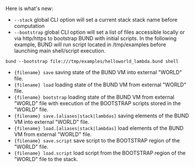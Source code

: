 Here is what's new:
* ```--stack``` global CLI option will set a current stack stack name before computation
* ```--bootstrap``` global CLI option will set a list of files accessible locally or via http/https to bootstrap BUND with initial scripts. In the following example, BUND will run script located in /tmp/examples before launching main shell/script execution.
```shell
bund --bootstrap file:///tmp/examples/helloworld_lambda.bund shell
```
* ```{filename} save``` saving state of the BUND VM into external "WORLD" file.
* ```{filename} load``` loading state of the BUND VM from external "WORLD" file.
* ```{filename} bootstrap``` loading state of the BUND VM from external "WORLD" file with execution of the BOOTSTRAP scripts stored in the "WORLD" file.
* ```{filename} save.[aliases|stack|lambdas]``` saving elements of the BUND VM into external "WORLD" file.
* ```{filename} load.[aliases|stack|lambdas]``` load elements of the BUND VM from external "WORLD" file.
* ```{filename} save.script``` save script to the BOOTSTRAP region of the "WORLD" file.
* ```{filename} load.script``` load script from the BOOTSTRAP region of the "WORLD" file to the stack.
